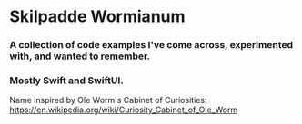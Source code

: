 #  Skilpadde Wormianum

### A collection of code examples I've come across, experimented with, and wanted to remember.
### Mostly Swift and SwiftUI.

Name inspired by Ole Worm's Cabinet of Curiosities:
https://en.wikipedia.org/wiki/Curiosity_Cabinet_of_Ole_Worm
